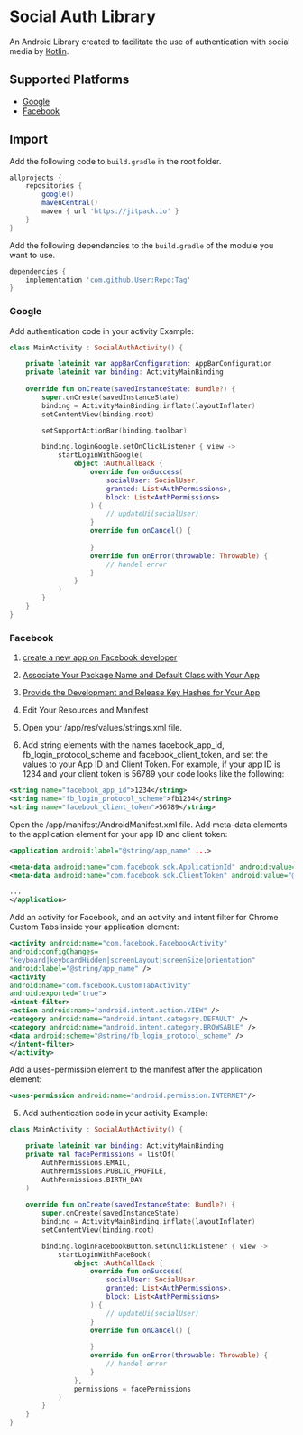 # Social Auth Library

An Android Library created to facilitate the use of authentication with social media by [Kotlin](http://kotlinlang.org/).

## Supported Platforms

* [Google](https://developers.google.com/identity/sign-in/android/sign-in)
* [Facebook](https://developers.facebook.com/docs/facebook-login/android/)

## Import

Add the following code to `build.gradle` in the root folder.

```groovy
allprojects {
    repositories {
        google()
        mavenCentral()
        maven { url 'https://jitpack.io' }
    }
}
```

Add the following dependencies to the `build.gradle` of the module you want to use.

```groovy
dependencies {
    implementation 'com.github.User:Repo:Tag'
}
```
### Google
Add authentication code in your activity
Example:
```kotlin
class MainActivity : SocialAuthActivity() {

    private lateinit var appBarConfiguration: AppBarConfiguration
    private lateinit var binding: ActivityMainBinding
    
    override fun onCreate(savedInstanceState: Bundle?) {
        super.onCreate(savedInstanceState)
        binding = ActivityMainBinding.inflate(layoutInflater)
        setContentView(binding.root)

        setSupportActionBar(binding.toolbar)

        binding.loginGoogle.setOnClickListener { view ->
            startLoginWithGoogle(
                object :AuthCallBack {
                    override fun onSuccess(
                        socialUser: SocialUser,
                        granted: List<AuthPermissions>,
                        block: List<AuthPermissions>
                    ) {
                        // updateUi(socialUser)
                    }
                    override fun onCancel() {
                       
                    }
                    override fun onError(throwable: Throwable) {
                        // handel error
                    }
                }
            )
        }
    }
}
```
### Facebook
1. [create a new app on Facebook developer](https://developers.facebook.com/docs/facebook-login/android/#1--select-an-app-or-create-a-new-app)
2. [Associate Your Package Name and Default Class with Your App](https://developers.facebook.com/docs/facebook-login/android/#5--associate-your-package-name-and-default-class-with-your-app)
3. [Provide the Development and Release Key Hashes for Your App](https://developers.facebook.com/docs/facebook-login/android/#6--provide-the-development-and-release-key-hashes-for-your-app)
4. Edit Your Resources and Manifest


1. Open your /app/res/values/strings.xml file.
2. Add string elements with the names facebook_app_id, fb_login_protocol_scheme and facebook_client_token, and set the values to your App ID and Client Token. For example, if your app ID is 1234 and your client token is 56789 your code looks like the following:
```xml
<string name="facebook_app_id">1234</string>
<string name="fb_login_protocol_scheme">fb1234</string>
<string name="facebook_client_token">56789</string>
```

Open the /app/manifest/AndroidManifest.xml file.
Add meta-data elements to the application element for your app ID and client token:
```xml
<application android:label="@string/app_name" ...>

<meta-data android:name="com.facebook.sdk.ApplicationId" android:value="@string/facebook_app_id"/>
<meta-data android:name="com.facebook.sdk.ClientToken" android:value="@string/facebook_client_token"/>

...
</application>
```
Add an activity for Facebook, and an activity and intent filter for Chrome Custom Tabs inside your application element:

```xml
<activity android:name="com.facebook.FacebookActivity"
android:configChanges=
"keyboard|keyboardHidden|screenLayout|screenSize|orientation"
android:label="@string/app_name" />
<activity
android:name="com.facebook.CustomTabActivity"
android:exported="true">
<intent-filter>
<action android:name="android.intent.action.VIEW" />
<category android:name="android.intent.category.DEFAULT" />
<category android:name="android.intent.category.BROWSABLE" />
<data android:scheme="@string/fb_login_protocol_scheme" />
</intent-filter>
</activity>
```
Add a uses-permission element to the manifest after the application element:
```xml
<uses-permission android:name="android.permission.INTERNET"/>
```
5. Add authentication code in your activity
   Example:
```kotlin
class MainActivity : SocialAuthActivity() {

    private lateinit var binding: ActivityMainBinding
    private val facePermissions = listOf(
        AuthPermissions.EMAIL,
        AuthPermissions.PUBLIC_PROFILE,
        AuthPermissions.BIRTH_DAY
    )
    
    override fun onCreate(savedInstanceState: Bundle?) {
        super.onCreate(savedInstanceState)
        binding = ActivityMainBinding.inflate(layoutInflater)
        setContentView(binding.root)

        binding.loginFacebookButton.setOnClickListener { view ->
            startLoginWithFaceBook(
                object :AuthCallBack {
                    override fun onSuccess(
                        socialUser: SocialUser,
                        granted: List<AuthPermissions>,
                        block: List<AuthPermissions>
                    ) {
                        // updateUi(socialUser)
                    }
                    override fun onCancel() {
                       
                    }
                    override fun onError(throwable: Throwable) {
                        // handel error
                    }
                },
                permissions = facePermissions
            )
        }
    }
}
```





